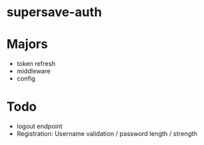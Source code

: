 supersave-auth
=========================

# Majors

- token refresh
- middleware
- config

# Todo

- logout endpoint
- Registration: Username validation / password length / strength